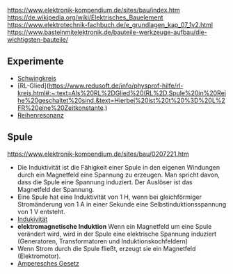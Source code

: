 https://www.elektronik-kompendium.de/sites/bau/index.htm
https://de.wikipedia.org/wiki/Elektrisches_Bauelement
https://www.elektrotechnik-fachbuch.de/e_grundlagen_kap_07_1v2.html
https://www.bastelnmitelektronik.de/bauteile-werkzeuge-aufbau/die-wichtigsten-bauteile/


## Experimente
- [Schwingkreis](https://de.wikipedia.org/wiki/Schwingkreis)
- [RL-Glied](https://www.redusoft.de/info/physprof-hilfe/rl-kreis.html#:~:text=Als%20RL%2DGlied%20(RL%2D,Spule%20in%20Reihe%20geschaltet%20sind.&text=Hierbei%20ist%20t%20%3D%20L%2FR%20eine%20Zeitkonstante.)
- [Reihenresonanz](https://de.wikipedia.org/wiki/Reihenresonanz#:~:text=Reihenresonanz%2C%20auch%20Spannungsresonanz%20oder%20Serienresonanz,ist%20der%20Namensgeber%20dieser%20Resonanzerscheinung.)

## Spule
https://www.elektronik-kompendium.de/sites/bau/0207221.htm

- Die Induktivität ist die Fähigkeit einer Spule in den eigenen Windungen durch ein Magnetfeld eine Spannung zu erzeugen. Man spricht davon, dass die Spule eine Spannung induziert. Der Auslöser ist das Magnetfeld der Spannung.
- Eine Spule hat eine Induktivität von 1 H, wenn bei gleichförmiger Stromänderung von 1 A in einer Sekunde eine Selbstinduktionsspannung von 1 V entsteht.
- [Indukivität](https://de.wikipedia.org/wiki/Induktivit%C3%A4t)
- **elektromagnetische Induktion** Wenn ein Magnetfeld um eine Spule verändert wird, wird in der Spule eine elektrische Spannung induziert (Generatoren, Transformatoren und Induktionskochfeldern)
- Wenn Strom durch die Spule fließt, erzeugt sie ein Magnetfeld (Elektromotor).
- [Amperesches Gesetz](https://de.wikipedia.org/wiki/Amp%C3%A8resches_Gesetz)